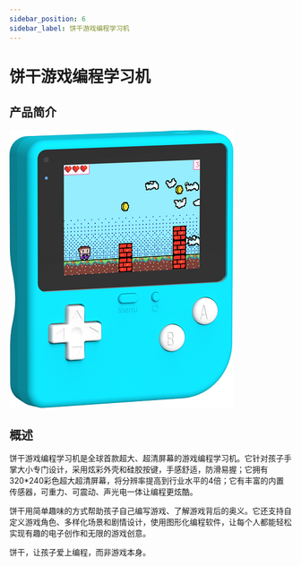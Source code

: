 ```yaml
---
sidebar_position: 6
sidebar_label: 饼干游戏编程学习机
---
```


# 饼干游戏编程学习机
## 产品简介
![](./images/retro-case-01-01.png)

## 概述
饼干游戏编程学习机是全球首款超大、超清屏幕的游戏编程学习机。它针对孩子手掌大小专门设计，采用炫彩外壳和硅胶按键，手感舒适，防滑易握；它拥有320*240彩色超大超清屏幕，将分辨率提高到行业水平的4倍；它有丰富的内置传感器，可重力、可震动、声光电一体让编程更炫酷。

饼干用简单趣味的方式帮助孩子自己编写游戏、了解游戏背后的奥义。它还支持自定义游戏角色、多样化场景和剧情设计，使用图形化编程软件，让每个人都能轻松实现有趣的电子创作和无限的游戏创意。

饼干，让孩子爱上编程，而非游戏本身。
